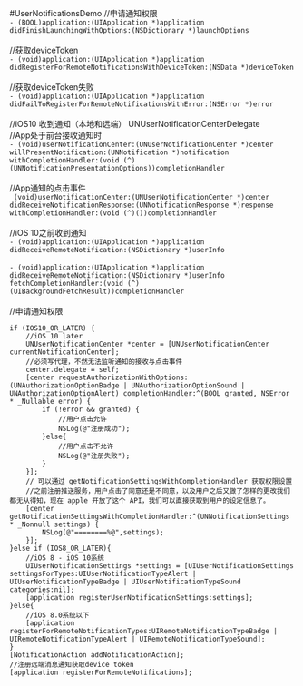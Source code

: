 #UserNotificationsDemo
//申请通知权限 <br />
`- (BOOL)application:(UIApplication *)application didFinishLaunchingWithOptions:(NSDictionary *)launchOptions` <br /> <br />
//获取deviceToken  <br />
`- (void)application:(UIApplication *)application didRegisterForRemoteNotificationsWithDeviceToken:(NSData *)deviceToken` <br /> <br />
//获取deviceToken失败 <br />
`- (void)application:(UIApplication *)application didFailToRegisterForRemoteNotificationsWithError:(NSError *)error` <br /> <br />
//iOS10 收到通知（本地和远端） UNUserNotificationCenterDelegate<br />
//App处于前台接收通知时<br />
`- (void)userNotificationCenter:(UNUserNotificationCenter *)center willPresentNotification:(UNNotification *)notification withCompletionHandler:(void (^)(UNNotificationPresentationOptions))completionHandler`<br /> <br />
//App通知的点击事件<br />
` (void)userNotificationCenter:(UNUserNotificationCenter *)center didReceiveNotificationResponse:(UNNotificationResponse *)response withCompletionHandler:(void (^)())completionHandler`<br /><br />
//iOS 10之前收到通知<br />
`- (void)application:(UIApplication *)application didReceiveRemoteNotification:(NSDictionary *)userInfo` <br /> <br />
`- (void)application:(UIApplication *)application didReceiveRemoteNotification:(NSDictionary *)userInfo fetchCompletionHandler:(void (^)(UIBackgroundFetchResult))completionHandler`<br /><br />
//申请通知权限 <br />
  
    if (IOS10_OR_LATER) { 
        //iOS 10 later
        UNUserNotificationCenter *center = [UNUserNotificationCenter currentNotificationCenter];
        //必须写代理，不然无法监听通知的接收与点击事件
        center.delegate = self;
        [center requestAuthorizationWithOptions:(UNAuthorizationOptionBadge | UNAuthorizationOptionSound | UNAuthorizationOptionAlert) completionHandler:^(BOOL granted, NSError * _Nullable error) {
            if (!error && granted) {
                //用户点击允许
                NSLog(@"注册成功");
            }else{
                //用户点击不允许
                NSLog(@"注册失败");
            }
        }];     
        // 可以通过 getNotificationSettingsWithCompletionHandler 获取权限设置
        //之前注册推送服务，用户点击了同意还是不同意，以及用户之后又做了怎样的更改我们都无从得知，现在 apple 开放了这个 API，我们可以直接获取到用户的设定信息了。
        [center getNotificationSettingsWithCompletionHandler:^(UNNotificationSettings * _Nonnull settings) {
            NSLog(@"========%@",settings);
        }];
    }else if (IOS8_OR_LATER){
        //iOS 8 - iOS 10系统
        UIUserNotificationSettings *settings = [UIUserNotificationSettings settingsForTypes:UIUserNotificationTypeAlert | UIUserNotificationTypeBadge | UIUserNotificationTypeSound categories:nil];
        [application registerUserNotificationSettings:settings];
    }else{
        //iOS 8.0系统以下
        [application registerForRemoteNotificationTypes:UIRemoteNotificationTypeBadge | UIRemoteNotificationTypeAlert | UIRemoteNotificationTypeSound];
    }    
    [NotificationAction addNotificationAction];
    //注册远端消息通知获取device token
    [application registerForRemoteNotifications];
